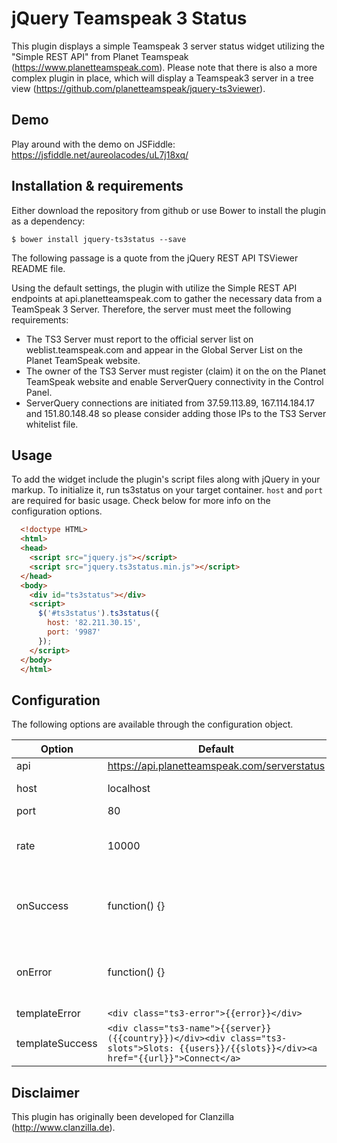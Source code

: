 # jQuery Teamspeak 3 Status

This plugin displays a simple Teamspeak 3 server status widget utilizing the
"Simple REST API" from Planet Teamspeak (https://www.planetteamspeak.com).
Please note that there is also a more complex plugin in place, which will
display a Teamspeak3 server in a tree view
(https://github.com/planetteamspeak/jquery-ts3viewer).

## Demo

Play around with the demo on JSFiddle:
https://jsfiddle.net/aureolacodes/uL7j18xq/

## Installation & requirements

Either download the repository from github or use Bower to install the plugin
as a dependency:

```
$ bower install jquery-ts3status --save
```

The following passage is a quote from the jQuery REST API TSViewer README file.

Using the default settings, the plugin with utilize the Simple REST API
endpoints at api.planetteamspeak.com to gather the necessary data from a
TeamSpeak 3 Server. Therefore, the server must meet the following requirements:

* The TS3 Server must report to the official server list on
weblist.teamspeak.com and appear in the Global Server List on the
Planet TeamSpeak website.
* The owner of the TS3 Server must register (claim) it on the on the Planet
TeamSpeak website and enable ServerQuery connectivity in the Control Panel.
* ServerQuery connections are initiated from 37.59.113.89, 167.114.184.17
and 151.80.148.48 so please consider adding those IPs to the TS3
Server whitelist file.

## Usage

To add the widget include the plugin's script files along with jQuery in your
markup. To initialize it, run ts3status on your target container. `host` and
`port` are required for basic usage. Check below for more info on the
configuration options.

```html
  <!doctype HTML>
  <html>
  <head>
    <script src="jquery.js"></script>
    <script src="jquery.ts3status.min.js"></script>
  </head>
  <body>
    <div id="ts3status"></div>
    <script>
      $('#ts3status').ts3status({
        host: '82.211.30.15',
        port: '9987'
      });
    </script>
  </body>
  </html>
```

## Configuration

The following options are available through the configuration object.

| Option | Default | Description |
| --- | --- | --- |
| api | https://api.planetteamspeak.com/serverstatus | Url of the simple rest api. |
| host | localhost | Your server's host name, e.g. 82.211.30.15 |
| port | 80 | Your server's port, e.g. 9987 |
| rate | 10000 | The plugin will update the server status every x milliseconds. The default value is 10000ms, so the status will be updated every 10 seconds. |
| onSuccess | function() {} | Callback that runs after a successful request. Will get the api response as a parameter. Please check https://www.planetteamspeak.com/rest-api/ for more details on this. |
| onError | function() {} | Callback that runs after a failed request. Will get the api response as a parameter. Please check https://www.planetteamspeak.com/rest-api/ for more details on this. |
| templateError | ```<div class="ts3-error">{{error}}</div>``` | Template for errors. |
| templateSuccess | ```<div class="ts3-name">{{server}}({{country}})</div><div class="ts3-slots">Slots: {{users}}/{{slots}}</div><a href="{{url}}">Connect</a>``` | Template for successful server updates. |

## Disclaimer

This plugin has originally been developed for Clanzilla (http://www.clanzilla.de).
